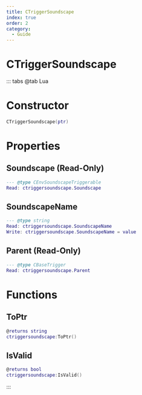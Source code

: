 ```yaml
---
title: CTriggerSoundscape
index: true
order: 2
category:
  - Guide
---
```


# CTriggerSoundscape

::: tabs
@tab Lua
# Constructor
```lua
CTriggerSoundscape(ptr)
```
# Properties
## Soundscape (Read-Only)
```lua
--- @type CEnvSoundscapeTriggerable
Read: ctriggersoundscape.Soundscape
```
## SoundscapeName 
```lua
--- @type string
Read: ctriggersoundscape.SoundscapeName
Write: ctriggersoundscape.SoundscapeName = value
```
## Parent (Read-Only)
```lua
--- @type CBaseTrigger
Read: ctriggersoundscape.Parent
```
# Functions
## ToPtr
```lua
@returns string
ctriggersoundscape:ToPtr()
```
## IsValid
```lua
@returns bool
ctriggersoundscape:IsValid()
```

:::